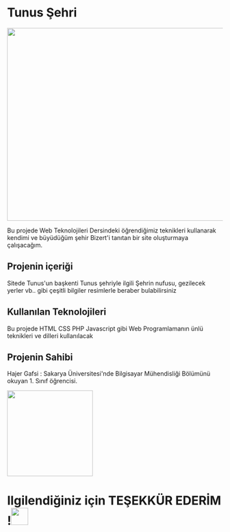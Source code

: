 <h1>Tunus Şehri</h1>
<img src ="https://observatoirevivreensemble.org/sites/observatoirevivreensemble.org/files/styles/obs-screen-lg-16-9/public/av_bourguiba.jpg?itok=g-wRGuZQ" width="600" height="450">
<p>   Bu projede Web Teknolojileri Dersindeki öğrendiğimiz teknikleri kullanarak kendimi ve büyüdüğüm şehir Bizert'i tanıtan bir site oluşturmaya çalışacağım.</p>
<h2> Projenin içeriği </h2>
<p> Sitede Tunus'un başkenti Tunus şehriyle ilgili Şehrin nufusu, gezilecek yerler vb.. gibi çeşitli bilgiler resimlerle beraber bulabilirsiniz </p>
<h2> Kullanılan Teknolojileri </h2>
<p> Bu projede HTML CSS PHP Javascript gibi Web Programlamanın ünlü teknikleri ve dilleri kullanılacak </p>
<h2> Projenin Sahibi </h2>
<p> Hajer Gafsi : Sakarya Üniversitesi'nde Bilgisayar Mühendisliği Bölümünü okuyan 1. Sınıf öğrencisi. </p>
<img src="https://lp-cms-production.imgix.net/2019-06/6c62d577d87a7187e15eafabfe9620cb-bizerte.jpg?fit=crop&q=40&sharp=10&vib=20&auto=format&ixlib=react-8.6.4" height="200px" >
<h1>Ilgilendiğiniz için TEŞEKKÜR EDERİM !<img src ="https://i.dlpng.com/static/png/6324562_preview.png" height="40" width="40"> </h1>
